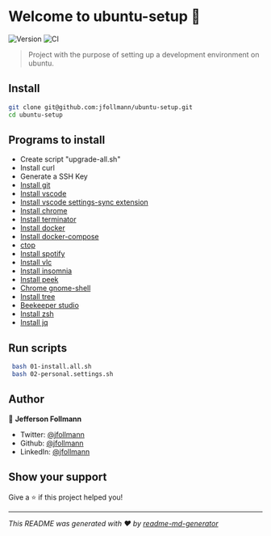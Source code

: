 # Welcome to ubuntu-setup 👑
![Version](https://img.shields.io/badge/version-1.0.0-blue.svg?cacheSeconds=2592000) 
![CI](https://github.com/jfollmann/ubuntu-setup/workflows/CI/badge.svg) 

> Project with the purpose of setting up a development environment on ubuntu.

## Install

```sh
git clone git@github.com:jfollmann/ubuntu-setup.git
cd ubuntu-setup
```

## Programs to install

- Create script "upgrade-all.sh"
- Install curl
- Generate a SSH Key
- [Install git](https://git-scm.com/)
- [Install vscode](https://code.visualstudio.com/)
- [Install vscode settings-sync extension](https://marketplace.visualstudio.com/items?itemName=Shan.code-settings-sync)
- [Install chrome](https://www.google.com/intl/pt-BR/chrome/)
- [Install terminator](http://cmsj.net/p/terminator.html)
- [Install docker](https://docs.docker.com/get-docker/)
- [Install docker-compose ](https://docs.docker.com/compose/install/)
- [ctop](https://github.com/bcicen/ctop)
- [Install spotify](https://www.spotify.com/br/)
- [Install vlc](https://www.videolan.org/)
- [Install insomnia](https://insomnia.rest/download)
- [Install peek](https://github.com/phw/peek)
- [Chrome gnome-shell](https://chrome.google.com/webstore/detail/gnome-shell-integration/gphhapmejobijbbhgpjhcjognlahblep)
- [Install tree](https://snapcraft.io/install/tree/ubuntu)
- [Beekeeper studio](https://www.beekeeperstudio.io/)
- [Install zsh](https://www.zsh.org/)
- [Install jq](https://stedolan.github.io/jq/)

## Run scripts
```sh
 bash 01-install.all.sh
 bash 02-personal.settings.sh
```

## Author

👤 **Jefferson Follmann**

* Twitter: [@jfollmann](https://twitter.com/jfollmann)
* Github: [@jfollmann](https://github.com/jfollmann)
* LinkedIn: [@jfollmann](https://linkedin.com/in/jfollmann)

## Show your support

Give a ⭐️ if this project helped you!


***
_This README was generated with ❤️ by [readme-md-generator](https://github.com/kefranabg/readme-md-generator)_
